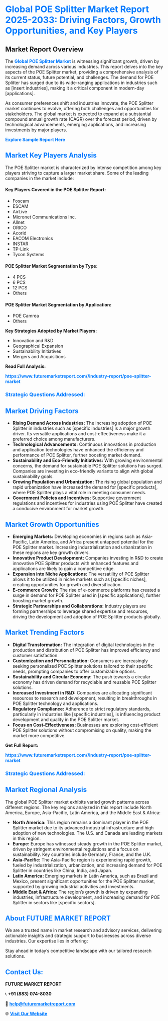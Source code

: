 <h1 style="color: #007BFF;">Global POE Splitter Market Report 2025-2033: Driving Factors, Growth Opportunities, and Key Players</h1>

<section id="overview">
<h2>Market Report Overview</h2>
<p>The <a href="https://www.futuremarketreport.com//industry-report/poe-splitter-market" style="color: #007BFF; text-decoration: none;"><strong>Global POE Splitter Market</strong></a> is witnessing significant growth, driven by increasing demand across various industries. This report delves into the key aspects of the POE Splitter market, providing a comprehensive analysis of its current status, future potential, and challenges. The demand for POE Splitter has surged due to its wide-ranging applications in industries such as [insert industries], making it a critical component in modern-day [applications].</p>
<p>As consumer preferences shift and industries innovate, the POE Splitter market continues to evolve, offering both challenges and opportunities for stakeholders. The global market is expected to expand at a substantial compound annual growth rate (CAGR) over the forecast period, driven by technological advancements, emerging applications, and increasing investments by major players.</p>
</section>

<section id="overview">
<p><a href="https://www.futuremarketreport.com//request-sample/reportId=81890" style="color: #007BFF; text-decoration: none;"><strong>Explore Sample Report Here</strong></a></p>
</section>

<section id="key-players">
<h2 style="color: #007BFF;">Market Key Players Analysis</h2>
<p>The POE Splitter market is characterized by intense competition among key players striving to capture a larger market share. Some of the leading companies in the market include:</p>
<h4>Key Players Covered in the POE Splitter Report:</h4>
<ul><li>Foscam</li><li>ESCAM</li><li>AirLive</li><li>Micronet Communications Inc.</li><li>Allnet</li><li>ORICO</li><li>Acorid</li><li>EACOM Electronics</li><li>INSTAR</li><li>TP-Link</li><li>Tycon Systems</li></ul>
<h4>POE Splitter Market Segmentation by Type:</h4>
<ul><li>4 PCS</li><li>6 PCS</li><li>12 PCS</li><li>Others</li></ul>

<h4>POE Splitter Market Segmentation by Application:</h4>
<ul><li>POE Camrea</li><li>Others</li></ul>
<p><strong>Key Strategies Adopted by Market Players:</strong></p>
<ul>
<li>Innovation and R&D</li>
<li>Geographical Expansion</li>
<li>Sustainability Initiatives</li>
<li>Mergers and Acquisitions</li>
</ul>
</section>

<section>
<p><strong>Read Full Analysis: </strong></p><a href="https://www.futuremarketreport.com//industry-report/poe-splitter-market" style="color: #007BFF; text-decoration: none;"><strong>https://www.futuremarketreport.com//industry-report/poe-splitter-market</strong></a>
<h3 style="color: #007BFF;">Strategic Questions Addressed:</h3>
</section>

<section id="driving-factors">
<h2 style="color: #007BFF;">Market Driving Factors</h2>
<ul>
<li><strong>Rising Demand Across Industries:</strong> The increasing adoption of POE Splitter in industries such as [specific industries] is a major growth driver. Its versatile applications and cost-effectiveness make it a preferred choice among manufacturers.</li>
<li><strong>Technological Advancements:</strong> Continuous innovations in production and application technologies have enhanced the efficiency and performance of POE Splitter, further boosting market demand.</li>
<li><strong>Sustainability and Eco-Friendly Initiatives:</strong> With growing environmental concerns, the demand for sustainable POE Splitter solutions has surged. Companies are investing in eco-friendly variants to align with global sustainability goals.</li>
<li><strong>Growing Population and Urbanization:</strong> The rising global population and rapid urbanization have increased the demand for [specific products], where POE Splitter plays a vital role in meeting consumer needs.</li>
<li><strong>Government Policies and Incentives:</strong> Supportive government regulations and incentives for industries using POE Splitter have created a conducive environment for market growth.</li>
</ul>
</section>

<section id="growth-opportunities">
<h2 style="color: #007BFF;">Market Growth Opportunities</h2>
<ul>
<li><strong>Emerging Markets:</strong> Developing economies in regions such as Asia-Pacific, Latin America, and Africa present untapped potential for the POE Splitter market. Increasing industrialization and urbanization in these regions are key growth drivers.</li>
<li><strong>Innovative Product Development:</strong> Companies investing in R&D to create innovative POE Splitter products with enhanced features and applications are likely to gain a competitive edge.</li>
<li><strong>Expansion into Niche Applications:</strong> The versatility of POE Splitter allows it to be utilized in niche markets such as [specific niches], creating opportunities for growth and diversification.</li>
<li><strong>E-commerce Growth:</strong> The rise of e-commerce platforms has created a surge in demand for POE Splitter used in [specific applications], further boosting market growth.</li>
<li><strong>Strategic Partnerships and Collaborations:</strong> Industry players are forming partnerships to leverage shared expertise and resources, driving the development and adoption of POE Splitter products globally.</li>
</ul>
</section>

<section id="trending-factors">
<h2 style="color: #007BFF;">Market Trending Factors</h2>
<ul>
<li><strong>Digital Transformation:</strong> The integration of digital technologies in the production and distribution of POE Splitter has improved efficiency and customer satisfaction.</li>
<li><strong>Customization and Personalization:</strong> Consumers are increasingly seeking personalized POE Splitter solutions tailored to their specific needs, prompting companies to offer customizable options.</li>
<li><strong>Sustainability and Circular Economy:</strong> The push towards a circular economy has driven demand for recyclable and reusable POE Splitter solutions.</li>
<li><strong>Increased Investment in R&D:</strong> Companies are allocating significant resources to research and development, resulting in breakthroughs in POE Splitter technology and applications.</li>
<li><strong>Regulatory Compliance:</strong> Adherence to strict regulatory standards, particularly in industries like [specific industries], is influencing product development and quality in the POE Splitter market.</li>
<li><strong>Focus on Cost-Effectiveness:</strong> Businesses are exploring cost-efficient POE Splitter solutions without compromising on quality, making the market more competitive.</li>
</ul>
</section>

<section>
<p><strong>Get Full Report: </strong></p><a href="https://www.futuremarketreport.com//industry-report/poe-splitter-market" style="color: #007BFF; text-decoration: none;"><strong>https://www.futuremarketreport.com//industry-report/poe-splitter-market</strong></a>
<h3 style="color: #007BFF;">Strategic Questions Addressed:</h3>
</section>


<section id="regional-analysis">
<h2 style="color: #007BFF;">Market Regional Analysis</h2>
<p>The global POE Splitter market exhibits varied growth patterns across different regions. The key regions analyzed in this report include North America, Europe, Asia-Pacific, Latin America, and the Middle East & Africa:</p>
<ul>
<li><strong>North America:</strong> This region remains a dominant player in the POE Splitter market due to its advanced industrial infrastructure and high adoption of new technologies. The U.S. and Canada are leading markets in this region.</li>
<li><strong>Europe:</strong> Europe has witnessed steady growth in the POE Splitter market, driven by stringent environmental regulations and a focus on sustainability. Key countries include Germany, France, and the U.K.</li>
<li><strong>Asia-Pacific:</strong> The Asia-Pacific region is experiencing rapid growth, fueled by industrialization, urbanization, and increasing demand for POE Splitter in countries like China, India, and Japan.</li>
<li><strong>Latin America:</strong> Emerging markets in Latin America, such as Brazil and Mexico, present significant opportunities for the POE Splitter market, supported by growing industrial activities and investments.</li>
<li><strong>Middle East & Africa:</strong> The region’s growth is driven by expanding industries, infrastructure development, and increasing demand for POE Splitter in sectors like [specific sectors].</li>
</ul>
</section>

<footer>
<h2 style="color: #007BFF;">About FUTURE MARKET REPORT</h2>
<p>We are a trusted name in market research and advisory services, delivering actionable insights and strategic support to businesses across diverse industries. Our expertise lies in offering:</p>

<p>Stay ahead in today’s competitive landscape with our tailored research solutions.</p>

<h2 style="color: #007BFF;">Contact Us:</h2>
<p><strong>FUTURE MARKET REPORT</strong></p>
<p>📞 <strong>+91 (883) 074-8030</strong></p>
<p>📧 <strong><a href="mailto:help@futuremarketreport.com" style="color: #007BFF;">help@futuremarketreport.com</a></strong></p>
<p>🌐 <strong><a href="https://www.futuremarketreport.com/" style="color: #007BFF;">Visit Our Website</a></strong></p>
</footer>